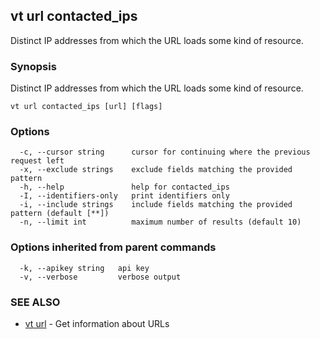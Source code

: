 ## vt url contacted_ips

Distinct IP addresses from which the URL loads some kind of resource.

### Synopsis

Distinct IP addresses from which the URL loads some kind of resource.

```
vt url contacted_ips [url] [flags]
```

### Options

```
  -c, --cursor string      cursor for continuing where the previous request left
  -x, --exclude strings    exclude fields matching the provided pattern
  -h, --help               help for contacted_ips
  -I, --identifiers-only   print identifiers only
  -i, --include strings    include fields matching the provided pattern (default [**])
  -n, --limit int          maximum number of results (default 10)
```

### Options inherited from parent commands

```
  -k, --apikey string   api key
  -v, --verbose         verbose output
```

### SEE ALSO

* [vt url](vt_url.md)	 - Get information about URLs

